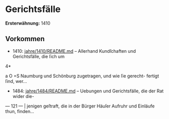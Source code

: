 # Gerichtsfälle

**Ersterwähnung:** 1410

## Vorkommen
- 1410: [jahre/1410/README.md](../jahre/1410/README.md) – Allerhand Kundſchaften und Gerichtsfälle, die ſich um

4*


a O =S
Naumburg und Schönburg zugetragen, und wie ſie gerecht-
fertigt ſind, wer...
- 1484: [jahre/1484/README.md](../jahre/1484/README.md) – Uebungen und Gerichtsfälle, die der Rat wider die-


— 121 — |
jenigen geſtraft, die in der Bürger Häuſer Aufruhr und
Einläufe thun, finden...
